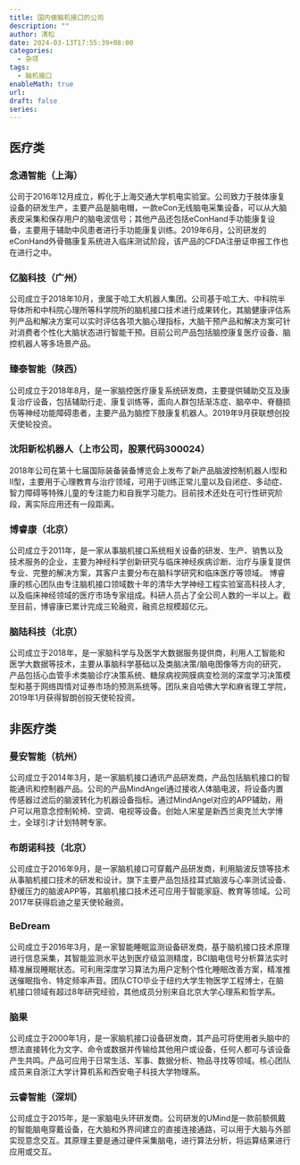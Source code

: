 ```yaml
---
title: 国内做脑机接口的公司
description: ""
author: 清松
date: 2024-03-13T17:55:39+08:00
categories:
  - 杂项
tags:
  - 脑机接口
enableMath: true
url: 
draft: false
series:
---
```

## 医疗类
### 念通智能（上海）
公司于2016年12月成立，孵化于上海交通大学机电实验室。公司致力于肢体康复设备的研发生产，主要产品是脑电帽，一款eCon无线脑电采集设备，可以从大脑表皮采集和保存用户的脑电波信号；其他产品还包括eConHand手功能康复设备，主要用于辅助中风患者进行手功能康复训练。2019年6月，公司研发的eConHand外骨骼康复系统进入临床测试阶段，该产品的CFDA注册证申报工作也在进行之中。

### 亿脑科技（广州）
公司成立于2018年10月，隶属于哈工大机器人集团。公司基于哈工大、中科院半导体所和中科院心理所等科学院所的脑机接口技术进行成果转化，其脑健康评估系列产品和解决方案可以实时评估各项大脑心理指标，大脑干预产品和解决方案可针对消费者个性化大脑状态进行智能干预。目前公司产品包括脑控康复医疗设备、脑控机器人等多场景产品。

### 臻泰智能（陕西）
公司成立于2018年8月，是一家脑控医疗康复系统研发商，主要提供辅助交互及康复治疗设备，包括辅助行走、康复训练等，面向人群包括渐冻症、脑卒中、脊髓损伤等神经功能障碍患者，主要产品为脑控下肢康复机器人。2019年9月获联想创投天使轮投资。

### 沈阳新松机器人（上市公司，股票代码300024）
2018年公司在第十七届国际装备装备博览会上发布了新产品脑波控制机器人I型和II型，主要用于心理教育与治疗领域，可用于训练正常儿童以及自闭症、多动症、智力障碍等特殊儿童的专注能力和自我学习能力。目前技术还处在可行性研究阶段，离实际应用还有一段距离。

### 博睿康（北京）
公司成立于2011年，是一家从事脑机接口系统相关设备的研发、生产、销售以及技术服务的企业，主要为神经科学创新研究与临床神经疾病诊断、治疗与康复提供专业、完整的解决方案，其客户主要分布在脑科学研究和临床医疗等领域。 博睿康的核心团队由专注脑机接口领域数十年的清华大学神经工程实验室高科技人才,以及临床神经领域的医疗市场专家组成。科研人员占了全公司人数的一半以上。截至目前，博睿康已累计完成三轮融资，融资总规模超亿元。

### 脑陆科技（北京）
公司成立于2018年，是一家脑科学与及医学大数据服务提供商，利用人工智能和医学大数据等技术，主要从事脑科学基础以及类脑决策/脑电图像等方向的研究，产品包括心血管手术类脑诊疗决策系统、糖尿病视网膜病变检测的深度学习决策模型和基于网络舆情对证券市场的预测系统等。团队来自哈佛大学和麻省理工学院，2019年1月获得智朗创投天使轮投资。

## 非医疗类
### 曼安智能（杭州）
公司成立于2014年3月，是一家脑机接口通讯产品研发商，产品包括脑机接口的智能通讯和控制器产品。公司的产品MindAngel通过接收人体脑电波，将设备内置传感器过滤后的脑波转化为机器设备指标。通过MindAngel对应的APP辅助，用户可以用意念控制轮椅、空调、电视等设备。创始人宋星是新西兰奥克兰大学博士，全球引才计划特聘专家。

### 布朗诺科技（北京）
公司成立于2016年9月，是一家脑机接口可穿戴产品研发商，利用脑波反馈等技术从事脑机接口技术的研发和设计。旗下主要产品包括挂耳式脑波与心率测试设备、舒缓压力的脑波APP等，其脑机接口技术还可应用于智能家庭、教育等领域。公司2017年获得启迪之星天使轮融资。

### BeDream
公司成立于2016年3月，是一家智能睡眠监测设备研发商，基于脑机接口技术原理进行信息采集，其智能监测水平达到医疗级监测精度，BCI脑电信号分析算法实时精准展现睡眠状态。可利用深度学习算法为用户定制个性化睡眠改善方案，精准推送催眠指令、特定频率声音。团队CTO毕业于纽约大学生物医学工程博士，在脑机接口领域有超过8年研究经验，其他成员分别来自北京大学心理系和哲学系。

### 脑果
公司成立于2000年1月，是一家脑机接口设备研发商，其产品可将使用者头脑中的想法直接转化为文字、命令或数据并传输给其他用户或设备，任何人都可与该设备产生共鸣。产品可应用于日常生活、军事、数据分析、物品寻找等领域。核心团队成员来自浙江大学计算机系和西安电子科技大学物理系。

### 云睿智能（深圳）
公司成立于2015年，是一家脑电头环研发商。公司研发的UMind是一款前额佩戴的智能脑电穿戴设备，在大脑和外界间建立的直接连接通路，可以用于大脑与外部实现意念交互。其原理主要是通过硬件采集脑电，进行算法分析，将运算结果进行应用或交互。